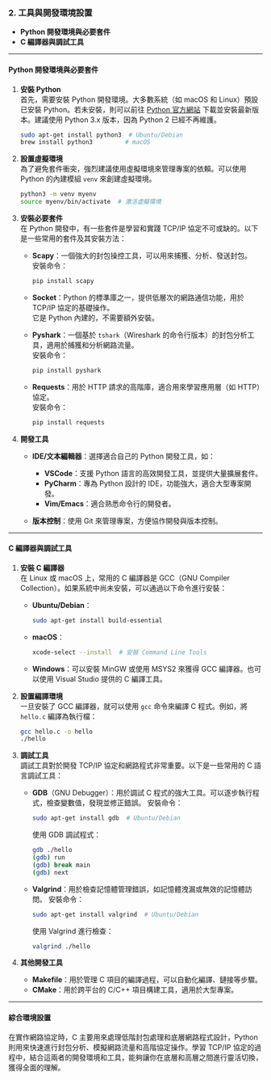 ### 2. **工具與開發環境設置**  
   - **Python 開發環境與必要套件**  
   - **C 編譯器與調試工具**  

---

#### **Python 開發環境與必要套件**

1. **安裝 Python**  
   首先，需要安裝 Python 開發環境。大多數系統（如 macOS 和 Linux）預設已安裝 Python。若未安裝，則可以前往 [Python 官方網站](https://www.python.org/) 下載並安裝最新版本。建議使用 Python 3.x 版本，因為 Python 2 已經不再維護。

   ```bash
   sudo apt-get install python3  # Ubuntu/Debian
   brew install python3         # macOS
   ```

2. **設置虛擬環境**  
   為了避免套件衝突，強烈建議使用虛擬環境來管理專案的依賴。可以使用 Python 的內建模組 `venv` 來創建虛擬環境。

   ```bash
   python3 -m venv myenv
   source myenv/bin/activate  # 激活虛擬環境
   ```

3. **安裝必要套件**  
   在 Python 開發中，有一些套件是學習和實踐 TCP/IP 協定不可或缺的。以下是一些常用的套件及其安裝方法：

   - **Scapy**：一個強大的封包操控工具，可以用來捕獲、分析、發送封包。  
     安裝命令：
     ```bash
     pip install scapy
     ```

   - **Socket**：Python 的標準庫之一，提供低層次的網路通信功能，用於 TCP/IP 協定的基礎操作。  
     它是 Python 內建的，不需要額外安裝。

   - **Pyshark**：一個基於 `tshark`（Wireshark 的命令行版本）的封包分析工具，適用於捕獲和分析網路流量。  
     安裝命令：
     ```bash
     pip install pyshark
     ```

   - **Requests**：用於 HTTP 請求的高階庫，適合用來學習應用層（如 HTTP）協定。  
     安裝命令：
     ```bash
     pip install requests
     ```

4. **開發工具**  
   - **IDE/文本編輯器**：選擇適合自己的 Python 開發工具，如：
     - **VSCode**：支援 Python 語言的高效開發工具，並提供大量擴展套件。
     - **PyCharm**：專為 Python 設計的 IDE，功能強大，適合大型專案開發。
     - **Vim/Emacs**：適合熟悉命令行的開發者。

   - **版本控制**：使用 Git 來管理專案，方便協作開發與版本控制。

---

#### **C 編譯器與調試工具**

1. **安裝 C 編譯器**  
   在 Linux 或 macOS 上，常用的 C 編譯器是 GCC（GNU Compiler Collection）。如果系統中尚未安裝，可以通過以下命令進行安裝：

   - **Ubuntu/Debian**：
     ```bash
     sudo apt-get install build-essential
     ```

   - **macOS**：
     ```bash
     xcode-select --install  # 安裝 Command Line Tools
     ```

   - **Windows**：可以安裝 MinGW 或使用 MSYS2 來獲得 GCC 編譯器。也可以使用 Visual Studio 提供的 C 編譯工具。

2. **設置編譯環境**  
   一旦安裝了 GCC 編譯器，就可以使用 `gcc` 命令來編譯 C 程式。例如，將 `hello.c` 編譯為執行檔：

   ```bash
   gcc hello.c -o hello
   ./hello
   ```

3. **調試工具**  
   調試工具對於開發 TCP/IP 協定和網路程式非常重要。以下是一些常用的 C 語言調試工具：

   - **GDB**（GNU Debugger）：用於調試 C 程式的強大工具。可以逐步執行程式，檢查變數值，發現並修正錯誤。
     安裝命令：
     ```bash
     sudo apt-get install gdb  # Ubuntu/Debian
     ```

     使用 GDB 調試程式：
     ```bash
     gdb ./hello
     (gdb) run
     (gdb) break main
     (gdb) next
     ```

   - **Valgrind**：用於檢查記憶體管理錯誤，如記憶體洩漏或無效的記憶體訪問。
     安裝命令：
     ```bash
     sudo apt-get install valgrind  # Ubuntu/Debian
     ```

     使用 Valgrind 進行檢查：
     ```bash
     valgrind ./hello
     ```

4. **其他開發工具**  
   - **Makefile**：用於管理 C 項目的編譯過程，可以自動化編譯、鏈接等步驟。  
   - **CMake**：用於跨平台的 C/C++ 項目構建工具，適用於大型專案。

---

#### **綜合環境設置**
在實作網路協定時，C 主要用來處理低階封包處理和底層網路程式設計，Python 則用來快速進行封包分析、模擬網路流量和高階協定操作。學習 TCP/IP 協定的過程中，結合這兩者的開發環境和工具，能夠讓你在底層和高層之間進行靈活切換，獲得全面的理解。


